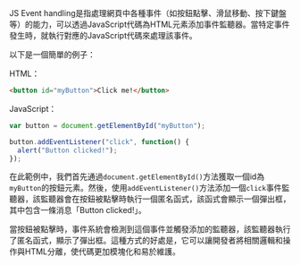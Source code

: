 

JS Event handling是指處理網頁中各種事件（如按鈕點擊、滑鼠移動、按下鍵盤等）的能力，可以透過JavaScript代碼為HTML元素添加事件監聽器。當特定事件發生時，就執行對應的JavaScript代碼來處理該事件。

以下是一個簡單的例子：

HTML：

```html
<button id="myButton">Click me!</button>
```

JavaScript：

```javascript
var button = document.getElementById("myButton");

button.addEventListener("click", function() {
  alert("Button clicked!");
});
```

在此範例中，我們首先通過`document.getElementById()`方法獲取一個id為`myButton`的按鈕元素。然後，使用`addEventListener()`方法添加一個`click`事件監聽器，該監聽器會在按鈕被點擊時執行一個匿名函式，該函式會顯示一個彈出框，其中包含一條消息「Button clicked!」。

當按鈕被點擊時，事件系統會檢測到這個事件並觸發添加的監聽器，該監聽器執行了匿名函式，顯示了彈出框。這種方式的好處是，它可以讓開發者將相關邏輯和操作與HTML分離，使代碼更加模塊化和易於維護。